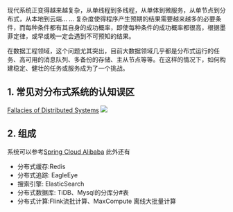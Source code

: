 现代系统正变得越来越复杂，从单线程到多线程，从单体到微服务，从单节点到分布式，从本地到云端... … 复杂度使得程序产生预期的结果需要越来越多的必要条件，而每种条件都有其自身的成功概率，即使每种条件的成功概率都很高，根据墨菲定律，或早或晚一定会遇到不可预知的结果。

在数据工程领域，这个问题尤其突出，目前大数据领域几乎都是分布式运行的任务、高可用的消息队列、多备份的存储、主从节点等等。在这样的情况下，如何构建稳定、健壮的任务或服务成为了一个挑战。

## 1. 常见对分布式系统的认知误区

[Fallacies of Distributed Systems](https://architecturenotes.co/fallacies-of-distributed-systems/)
![](https://xiaohui-zhangjiakou.oss-cn-zhangjiakou.aliyuncs.com/image/202309171622093.png)
## 2. 组成

系统可以参考[Spring Cloud Alibaba](https://github.com/alibaba/spring-cloud-alibaba/blob/2021.x/Roadmap.md)
此外还有

- 分布式缓存:Redis
- 分布式追踪: EagleEye
- 搜索引擎: ElasticSearch
- 分布式数据库: TiDB、Mysql的分库分#表
- 分布式计算:Flink流批计算、MaxCompute 离线大批量计算